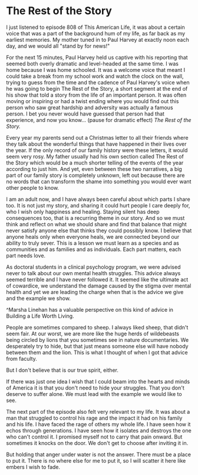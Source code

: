 # The Rest of the Story

I just listened to episode 808 of This American Life, it was about a certain voice that was a part of the background hum of my life, as far back as my earliest memories. My mother tuned in to Paul Harvey at exactly noon each day, and we would all "stand by for news!"

For the next 15 minutes, Paul Harvey held us captive with his reporting that seemed both overly dramatic and level-headed at the same time. I was home because I was home schooled. It was a welcome voice that meant I could take a break from my school work and watch the clock on the wall, trying to guess from the time and the cadence of Paul Harvey's voice when he was going to begin The Rest of the Story, a short segment at the end of his show that told a story from the life of an important person. It was often moving or inspiring or had a twist ending where you would find out this person who saw great hardship and adversity was actually a famous person. I bet you never would have guessed that person had that experience, and now you know... (pause for dramatic effect) *The Rest of the Story.*

Every year my parents send out a Christmas letter to all their friends where they talk about the wonderful things that have happened in their lives over the year. If the only record of our family history were these letters, it would seem very rosy. My father usually had his own section called The Rest of the Story which would be a much shorter telling of the events of the year according to just him. And yet, even between these two narratives, a big part of our family story is completely unknown, left out because there are no words that can transform the shame into something you would ever want other people to know.

I am an adult now, and I have always been careful about which parts I share too. It is not just my story, and sharing it could hurt people I care deeply for, who I wish only happiness and healing. Staying silent has deep consequences too, that is a recurring theme in our story. And so we must think and reflect on what we should share and find that balance that might never satisfy anyone else that thinks they could possibly know. I believe that anyone heals only when everyone heals, we are connected beyond our ability to truly sever. This is a lesson we must learn as a species and as communities and as families and as individuals. Each part matters, each part needs love.

As doctoral students in a clinical psychology program, we were advised never to talk about our own mental health struggles. This advice always seemed terrible and I have never followed it. It seemed like the ultimate act of cowardice, we understand the damage caused by the stigma over mental health and yet we are leading the charge when that is the advice we give and the example we show. 

^Marsha Linehan has a valuable perspective on this kind of advice in Building a Life Worth Living.

People are sometimes compared to sheep. I always liked sheep, that didn't seem fair. At our worst, we are more like the huge herds of wildebeasts being circled by lions that you sometimes see in nature documentaries. We desperately try to hide, but that just means someone else will have nobody between them and the lion. This is what I thought of when I got that advice from faculty. 

But I don't believe that is our true spirit, either. 

If there was just one idea I wish that I could beam into the hearts and minds of America it is that you don't need to hide your struggles. That you don't deserve to suffer alone. We must lead with the example we would like to see.

The next part of the episode also felt very relevant to my life. It was about a man that struggled to control his rage and the impact it had on his family and his life. I have faced the rage of others my whole life. I have seen how it echos through generations. I have seen how it isolates and destroys the one who can't control it. I promised myself not to carry that pain onward. But sometimes it knocks on the door. We don't get to choose after inviting it in.

But holding that anger under water is not the answer. There must be a place to put it. There is no where else for me to put it, so I will scatter it here like embers I wish to fade. 